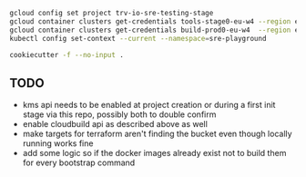 ```bash
gcloud config set project trv-io-sre-testing-stage
gcloud container clusters get-credentials tools-stage0-eu-w4 --region europe-west4 --project trv-shared-kubernetes-stage
gcloud container clusters get-credentials build-prod0-eu-w4	 --region europe-west4 --project trv-shared-kubernetes-prod
kubectl config set-context --current --namespace=sre-playground
```
```bash
cookiecutter -f --no-input .
```


## TODO
- kms api needs to be enabled at project creation or during a first init stage via this repo, possibly both to double confirm
- enable cloudbuild api as described above as well
- make targets for terraform aren't finding the bucket even though locally running works fine
- add some logic so if the docker images already exist not to build them for every bootstrap command
